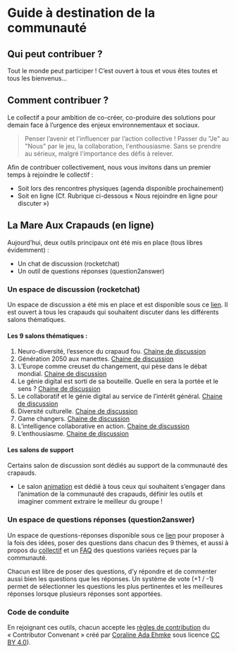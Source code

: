 ﻿# Guide à destination de la communauté
## Qui peut contribuer ?
Tout le monde peut participer ! C’est ouvert à tous et vous êtes toutes et tous les bienvenus… 

## Comment contribuer ? 
Le collectif a pour ambition de co-créer, co-produire des solutions pour demain face à l’urgence des enjeux environnementaux et sociaux.  

> Penser l’avenir et l'influencer par l’action collective ! 
> Passer du "Je" au "Nous" par le jeu, la collaboration, l'enthousiasme. Sans se prendre au sérieux, malgré l'importance des défis à relever.

Afin de contribuer collectivement, nous vous invitons dans un premier temps à rejoindre le collectif :

- Soit lors des rencontres physiques (agenda disponible prochainement) 
- Soit en ligne (Cf. Rubrique ci-dessous « Nous rejoindre en ligne pour discuter »)

## La Mare Aux Crapauds (en ligne)
Aujourd’hui, deux outils principaux ont été mis en place (tous libres évidemment) : 

- Un chat de discussion (rocketchat)
- Un outil de questions réponses (question2answer)

### Un espace de discussion (rocketchat)
Un espace de discussion a été mis en place et est disponible sous ce [lien](https://coa.crapaud-fou.org). Il est ouvert à tous les crapauds qui souhaitent discuter dans les différents salons thématiques. 

#### Les 9 salons thématiques : 
1.	Neuro-diversité, l’essence du crapaud fou. [Chaine de discussion](https://coa.crapaud-fou.org/channel/cercle-neurodiversit%25C3%25A9)
2.	Génération 2050 aux manettes. [Chaine de discussion](https://coa.crapaud-fou.org/channel/cercle-generation-2050)
3.	L’Europe comme creuset du changement, qui pèse dans le débat mondial. [Chaine de discussion](https://coa.crapaud-fou.org/channel/cercle-europe)
4.	Le génie digital est sorti de sa bouteille. Quelle en sera la portée et le sens ? [Chaine de discussion](https://coa.crapaud-fou.org/channel/cercle-genie-digital)
5.	Le collaboratif et le génie digital au service de l’intérêt général. [Chaine de discussion](https://coa.crapaud-fou.org/channel/cercle-d%25C3%25A9mocratie)
6.	Diversité culturelle. [Chaine de discussion](https://coa.crapaud-fou.org/channel/cercle-diversit%25C3%25A9-culturelle)
7.	Game changers. [Chaine de discussion](https://coa.crapaud-fou.org/channel/cercle-game-changers)
8.	L’intelligence collaborative en action. [Chaine de discussion](https://coa.crapaud-fou.org/channel/cercle-collaboratif)
9.	L’enthousiasme. [Chaine de discussion](https://coa.crapaud-fou.org/channel/cercle-enthousiasme)

#### Les salons de support 
Certains salon de discussion sont dédiés au support de la communauté des crapauds. 

- Le salon [animation](https://coa.crapaud-fou.org/channel/animation) est dédié à tous ceux qui souhaitent s’engager dans l’animation de la communauté des crapauds, définir les outils et imaginer comment extraire le meilleur du groupe ! 


### Un espace de questions réponses (question2answer)
Un espace de questions-réponses disponible sous ce [lien](https://idees.crapaud-fou.org/) pour proposer à la fois des idées, poser des questions dans chacun des 9 thèmes, et aussi à propos du [collectif](https://idees.crapaud-fou.org/collectif-crapauds-fous) et un [FAQ](https://idees.crapaud-fou.org/faq) des questions variées reçues par la communauté. 

Chacun est libre de poser des questions, d’y répondre et de commenter aussi bien les questions que les réponses. Un système de vote (+1 / -1) permet de sélectionner les questions les plus pertinentes et les meilleures réponses lorsque plusieurs réponses sont apportées. 

### Code de conduite 
En rejoignant ces outils, chacun accepte les [règles de contribution](https://www.contributor-covenant.org/fr/version/1/4/code-of-conduct.html) du « Contributor Convenant » créé par [Coraline Ada Ehmke](https://where.coraline.codes/) sous licence   [CC BY 4.0](https://github.com/ContributorCovenant/contributor_covenant/blob/master/LICENSE.md)).  



